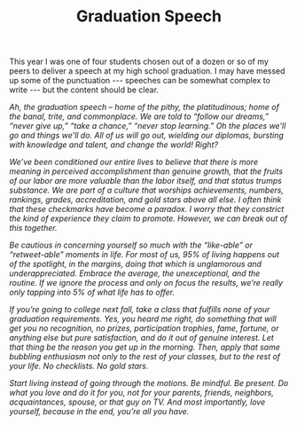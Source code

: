 ﻿---
title: Graduation Speech
---

This year I was one of four students chosen out of a dozen or so of my peers to deliver a speech at my high school graduation. I may have messed up some of the punctuation --- speeches can be somewhat complex to write --- but the content should be clear.

*Ah, the graduation speech – home of the pithy, the platitudinous; home of the banal, trite, and commonplace. We are told to “follow our dreams,” “never give up,” “take a chance,” “never stop learning.” Oh the places we’ll go and things we’ll do. All of us will go out, wielding our diplomas, bursting with knowledge and talent, and change the world! Right?*

*We’ve been conditioned our entire lives to believe that there is more meaning in perceived accomplishment than genuine growth, that the fruits of our labor are more valuable than the labor itself, and that status trumps substance. We are part of a culture that worships achievements, numbers, rankings, grades, accreditation, and gold stars above all else. I often think that these checkmarks have become a paradox. I worry that they constrict the kind of experience they claim to promote. However, we can break out of this together.*
 
*Be cautious in concerning yourself so much with the “like-able” or “retweet-able” moments in life. For most of us, 95% of living happens out of the spotlight, in the margins, doing that which is unglamorous and underappreciated. Embrace the average, the unexceptional, and the routine. If we ignore the process and only on focus the results, we’re really only tapping into 5% of what life has to offer.*

*If you’re going to college next fall, take a class that fulfills none of your graduation requirements. Yes, you heard me right, do something that will get you no recognition, no prizes, participation trophies, fame, fortune, or anything else but pure satisfaction, and do it out of genuine interest. Let that thing be the reason you get up in the morning. Then, apply that same bubbling enthusiasm not only to the rest of your classes, but to the rest of your life. No checklists. No gold stars.*

*Start living instead of going through the motions. Be mindful. Be present. Do what you love and do it for you, not for your parents, friends, neighbors, acquaintances, spouse, or that guy on TV. And most importantly, love yourself, because in the end, you’re all you have.*
